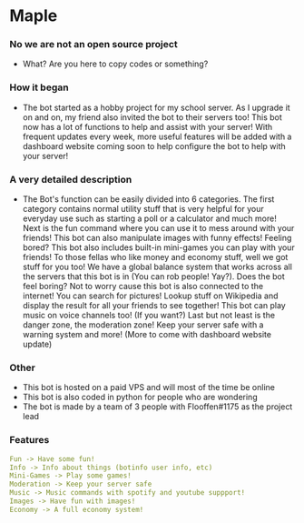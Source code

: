 # Maple

### No we are not an open source project
* What? Are you here to copy codes or something?

### How it began
* The bot started as a hobby project for my school server. As I upgrade it on and on, my friend also invited the bot to their  servers too! This bot now has a lot of functions to help and assist with your server! With frequent updates every week, more useful features will be added with a dashboard website coming soon to help configure the bot to help with your server!

### A very detailed description
* The Bot's function can be easily divided into 6 categories. The first category contains normal utility stuff that is very helpful for your everyday use such as starting a poll or a calculator and much more! Next is the fun command where you can use it to mess around with your friends! This bot can also manipulate images with funny effects! Feeling bored? This bot also includes built-in mini-games you can play with your friends! To those fellas who like money and economy stuff, well we got stuff for you too! We have a global balance system that works across all the servers that this bot is in (You can rob people! Yay?). Does the bot feel boring? Not to worry cause this bot is also connected to the internet! You can search for pictures! Lookup stuff on Wikipedia and display the result for all your friends to see together! This bot can play music on voice channels too! (If you want?) Last but not least is the danger zone, the moderation zone! Keep your server safe with a warning system and more! (More to come with dashboard website update)

### Other 
* This bot is hosted on a paid VPS and will most of the time be online
* This bot is also coded in python for people who are wondering
* The bot is made by a team of 3 people with Flooffen#1175 as the project lead

### Features
```yaml
Fun -> Have some fun!
Info -> Info about things (botinfo user info, etc)
Mini-Games -> Play some games!
Moderation -> Keep your server safe
Music -> Music commands with spotify and youtube suppport!
Images -> Have fun with images!
Economy -> A full economy system!
```
